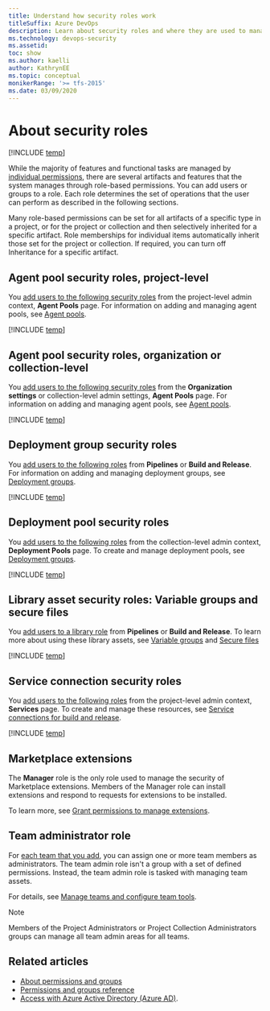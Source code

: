 ```yaml
---
title: Understand how security roles work
titleSuffix: Azure DevOps
description: Learn about security roles and where they are used to manage permissions to select features and functions of Azure DevOps
ms.technology: devops-security
ms.assetid: 
toc: show
ms.author: kaelli
author: KathrynEE
ms.topic: conceptual
monikerRange: '>= tfs-2015'
ms.date: 03/09/2020
---
```


# About security roles

[!INCLUDE [temp](../../includes/version-vsts-tfs-all-versions.md)]

<a id="security-roles" />

While the majority of features and functional tasks are managed by [individual permissions](about-permissions.md), there are several artifacts and features that the system manages through role-based permissions. You can add users or groups to a role. Each role determines the set of operations that the user can perform as described in the following sections.  

Many role-based permissions can be set for all artifacts of a specific type in a project, or for the project or collection and then selectively inherited for a specific artifact. Role memberships for individual items  automatically inherit those set for the project or collection. If required, you can turn off Inheritance for a specific artifact.

<!---
You manage the security for the following artifacts and features by adding a user or group to the roles which are described in the following sections. 

[Agent queues](../../pipelines/policies/set-permissions.md)<br/>- [Agent pools](../../pipelines/policies/set-permissions.md)<br/>- [Deployment groups](../../pipelines/policies/set-permissions.md#deployment-group)<br/>- [Deployment pools](../../pipelines/policies/set-permissions.md#deployment-group) - [Secure files](../../pipelines/policies/set-permissions.md#library)<br/>- [Service connections](../../pipelines/policies/set-permissions.md)<br/>- [Variable groups](../../pipelines/policies/set-permissions.md#library)

 
## Default role assignments

By default, all contributors in a project are members of the User role on each hosted queue.  This allows every contributor in a project to author and run build and release pipelines using hosted queues.
-->


<a id="agent-queue-security-roles" />

## Agent pool security roles, project-level

You [add users to the following security roles](../../pipelines/policies/set-permissions.md) from the project-level admin context, **Agent Pools** page. For information on adding and managing agent pools, see  [Agent pools](../../pipelines/agents/pools-queues.md).    

[!INCLUDE [temp](includes/agent-queue-roles.md)]

<a id="agent-pool-security-roles" />

## Agent pool security roles, organization or collection-level

You [add users to the following security roles](../../pipelines/policies/set-permissions.md) from the **Organization settings** or collection-level admin settings, **Agent Pools** page. For information on adding and managing agent pools, see [Agent pools](../../pipelines/agents/pools-queues.md). 

[!INCLUDE [temp](includes/agent-pool-roles.md)]

## Deployment group security roles

You [add users to the following roles](../../pipelines/policies/set-permissions.md) from **Pipelines** or **Build and Release**.  For information on adding and managing deployment groups, see [Deployment groups](/azure/devops/pipelines/release/deployment-groups). 

[!INCLUDE [temp](includes/deployment-group-roles.md)]

## Deployment pool security roles

You [add users to the following roles](../../pipelines/policies/set-permissions.md) from the collection-level admin context, **Deployment Pools** page. To create and manage deployment pools, see [Deployment groups](/azure/devops/pipelines/release/deployment-groups).   

[!INCLUDE [temp](includes/deployment-pool-roles.md)]

## Library asset security roles: Variable groups and secure files

You [add users to a library role](../../pipelines/policies/set-permissions.md) from **Pipelines** or **Build and Release**. To learn more about using these library assets, see [Variable groups](../../pipelines/library/variable-groups.md) and [Secure files](../../pipelines/library/secure-files.md)

[!INCLUDE [temp](includes/library-roles.md)]

## Service connection security roles

You [add users to the following roles](../../pipelines/policies/set-permissions.md) from the project-level admin context, **Services** page. To create and manage these resources, see [Service connections for build and release](../../pipelines/library/service-endpoints.md).

[!INCLUDE [temp](includes/service-endpoint-roles.md)]

## Marketplace extensions

The **Manager** role is the only role used to manage the security of Marketplace extensions. Members of the Manager role can install extensions and respond to requests for extensions to be installed. 

To learn more, see [Grant permissions to manage extensions](../../marketplace/how-to/grant-permissions.md).

## Team administrator role

For [each team that you add](../../organizations/settings/add-teams.md), you can assign one or more team members as administrators. The team admin role isn't a group with a set of defined permissions. Instead, the team admin role is tasked with managing team assets.

For details, see [Manage teams and configure team tools](../settings/manage-teams.md).

> [!NOTE]
> Members of the Project Administrators or Project Collection Administrators groups can manage all team admin areas for all teams.

## Related articles

- [About permissions and groups](about-permissions.md)
- [Permissions and groups reference](permissions.md)
- [Access with Azure Active Directory (Azure AD)](../accounts/add-users-to-azure-ad.md). 
 
 
